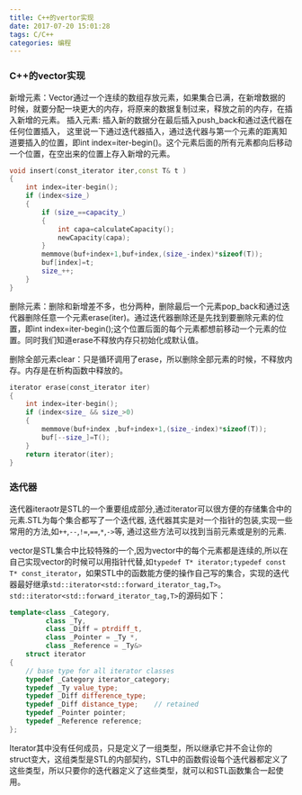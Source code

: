 ```yaml
---
title: C++的vertor实现
date: 2017-07-20 15:01:28
tags: C/C++
categories: 编程
---
```


### C++的vector实现
新增元素：Vector通过一个连续的数组存放元素，如果集合已满，在新增数据的时候，就要分配一块更大的内存，将原来的数据复制过来，释放之前的内存，在插入新增的元素。
插入元素: 插入新的数据分在最后插入push_back和通过迭代器在任何位置插入，
这里说一下通过迭代器插入，通过迭代器与第一个元素的距离知道要插入的位置，即int index=iter-begin()。这个元素后面的所有元素都向后移动一个位置，在空出来的位置上存入新增的元素。
```cpp
void insert(const_iterator iter,const T& t )
{  
    int index=iter-begin();
    if (index<size_)
    {
        if (size_==capacity_)
        {
            int capa=calculateCapacity();
            newCapacity(capa);
        }
        memmove(buf+index+1,buf+index,(size_-index)*sizeof(T)); 
        buf[index]=t;
        size_++;
    } 
}
```        

删除元素：删除和新增差不多，也分两种，删除最后一个元素pop_back和通过迭代器删除任意一个元素erase(iter)。通过迭代器删除还是先找到要删除元素的位置，即int index=iter-begin();这个位置后面的每个元素都想前移动一个元素的位置。同时我们知道erase不释放内存只初始化成默认值。

删除全部元素clear：只是循环调用了erase，所以删除全部元素的时候，不释放内存。内存是在析构函数中释放的。
```cpp
iterator erase(const_iterator iter)
{
    int index=iter-begin(); 
    if (index<size_ && size_>0)
    {
        memmove(buf+index ,buf+index+1,(size_-index)*sizeof(T)); 
        buf[--size_]=T();
    } 
    return iterator(iter); 
}
```

### 迭代器
迭代器iteraotr是STL的一个重要组成部分,通过iterator可以很方便的存储集合中的元素.STL为每个集合都写了一个迭代器, 迭代器其实是对一个指针的包装,实现一些常用的方法,如`++`,`--`,`!=`,`==`,`*`,`->`等, 通过这些方法可以找到当前元素或是别的元素. 

vector是STL集合中比较特殊的一个,因为vector中的每个元素都是连续的,所以在自己实现vector的时候可以用指针代替,如`typedef T* iterator;typedef const T* const_iterator`，如果STL中的函数能方便的操作自己写的集合，实现的迭代器最好继承`std::iterator<std::forward_iterator_tag,T>`。
`std::iterator<std::forward_iterator_tag,T>`的源码如下：
```cpp
template<class _Category, 
         class _Ty, 
         class _Diff = ptrdiff_t, 
         class _Pointer = _Ty *, 
         class _Reference = _Ty&>
    struct iterator
{    
    // base type for all iterator classes
    typedef _Category iterator_category;
    typedef _Ty value_type;
    typedef _Diff difference_type;
    typedef _Diff distance_type;    // retained
    typedef _Pointer pointer;
    typedef _Reference reference;
};
```

Iterator其中没有任何成员，只是定义了一组类型，所以继承它并不会让你的struct变大，这组类型是STL的内部契约，STL中的函数假设每个迭代器都定义了这些类型，所以只要你的迭代器定义了这些类型，就可以和STL函数集合一起使用。